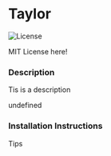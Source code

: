 # Taylor
![License](https://img.shields.io/badge/License-MIT-green)

MIT License here!

### Description

Tis is a description

undefined

### Installation Instructions
    
Tips
      